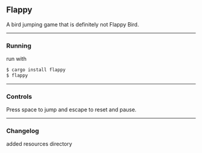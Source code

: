 ## Flappy

A bird jumping game that is definitely not Flappy Bird.

---
### Running

run with 

```bash
$ cargo install flappy
$ flappy
```
---

### Controls 

Press space to jump and escape to reset and pause.

---

### Changelog

added resources directory
